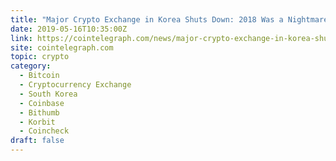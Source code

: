```yaml
---
title: "Major Crypto Exchange in Korea Shuts Down: 2018 Was a Nightmare for Most"
date: 2019-05-16T10:35:00Z
link: https://cointelegraph.com/news/major-crypto-exchange-in-korea-shuts-down-2018-was-a-nightmare-for-most?utm_medium=RSS&utm_source=hune
site: cointelegraph.com
topic: crypto
category:
  - Bitcoin
  - Cryptocurrency Exchange
  - South Korea
  - Coinbase
  - Bithumb
  - Korbit
  - Coincheck
draft: false
---
```


